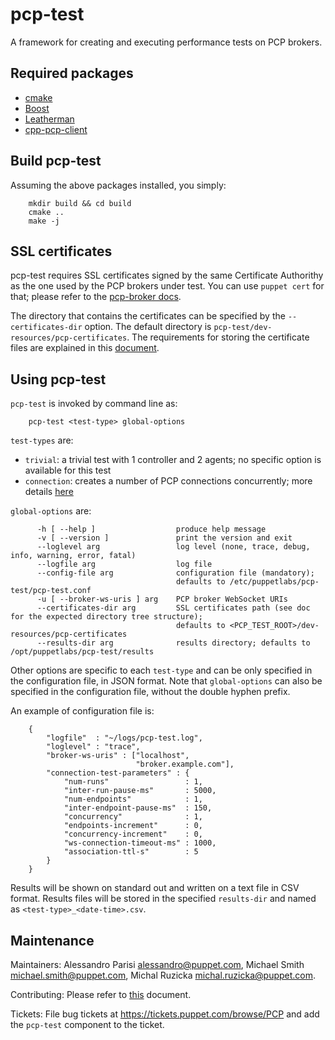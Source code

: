# pcp-test

A framework for creating and executing performance tests on PCP brokers.

## Required packages

 - [cmake](https://cmake.org)
 - [Boost](http://boost.org)
 - [Leatherman](https://github.com/puppetlabs/leatherman)
 - [cpp-pcp-client](https://github.com/puppetlabs/cpp-pcp-client)

## Build pcp-test

Assuming the above packages installed, you simply:

```
    mkdir build && cd build
    cmake ..
    make -j
```

## SSL certificates

pcp-test requires SSL certificates signed by the same Certificate Authorithy
as the one used by the PCP brokers under test. You can use `puppet cert` for
that; please refer to the [pcp-broker docs](https://github.com/puppetlabs/pcp-broker/blob/master/doc/authentication.md).

The directory that contains the certificates can be specified by the
`--certificates-dir` option. The default directory is
`pcp-test/dev-resources/pcp-certificates`. The requirements for storing the
certificate files are explained in this [document](doc/certificates.md).

## Using pcp-test

`pcp-test` is invoked by command line as:
```
    pcp-test <test-type> global-options
```

`test-types` are:
 - `trivial`: a trivial test with 1 controller and 2 agents; no specific option is available for this test
 - `connection`: creates a number of PCP connections concurrently; more details [here](doc/connection.md)

`global-options` are:
```
      -h [ --help ]                  produce help message
      -v [ --version ]               print the version and exit
      --loglevel arg                 log level (none, trace, debug, info, warning, error, fatal)
      --logfile arg                  log file
      --config-file arg              configuration file (mandatory);
                                     defaults to /etc/puppetlabs/pcp-test/pcp-test.conf
      -u [ --broker-ws-uris ] arg    PCP broker WebSocket URIs
      --certificates-dir arg         SSL certificates path (see doc for the expected directory tree structure);
                                     defaults to <PCP_TEST_ROOT>/dev-resources/pcp-certificates
      --results-dir arg              results directory; defaults to /opt/puppetlabs/pcp-test/results
```

Other options are specific to each `test-type` and can be only specified in the
configuration file, in JSON format. Note that `global-options` can also be
specified in the configuration file, without the double hyphen prefix.

An example of configuration file is:
```
    {
        "logfile"  : "~/logs/pcp-test.log",
        "loglevel" : "trace",
        "broker-ws-uris" : ["localhost",
                            "broker.example.com"],
        "connection-test-parameters" : {
            "num-runs"                 : 1,
            "inter-run-pause-ms"       : 5000,
            "num-endpoints"            : 1,
            "inter-endpoint-pause-ms"  : 150,
            "concurrency"              : 1,
            "endpoints-increment"      : 0,
            "concurrency-increment"    : 0,
            "ws-connection-timeout-ms" : 1000,
            "association-ttl-s"        : 5
        }
    }
```

Results will be shown on standard out and written on a text file in CSV format.
Results files will be stored in the specified `results-dir` and named as
`<test-type>_<date-time>.csv`.

## Maintenance

Maintainers: Alessandro Parisi <alessandro@puppet.com>, Michael Smith
<michael.smith@puppet.com>, Michal Ruzicka <michal.ruzicka@puppet.com>.

Contributing: Please refer to [this](CONTRIBUTING.md) document.

Tickets: File bug tickets at https://tickets.puppet.com/browse/PCP and add the
`pcp-test` component to the ticket.
